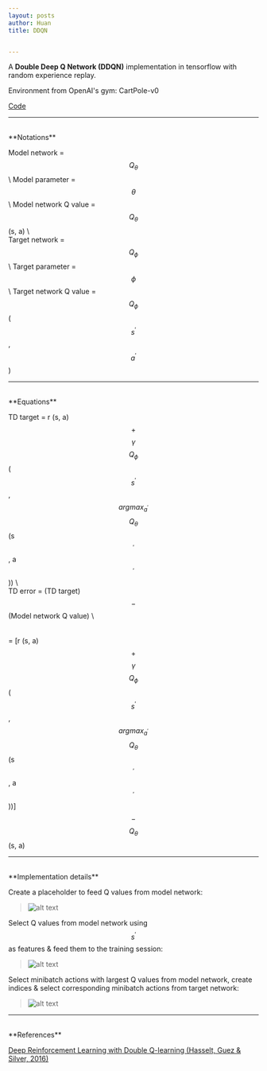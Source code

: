 ```yaml
---
layout: posts
author: Huan
title: DDQN


---
```


A **Double Deep Q Network (DDQN)** implementation in tensorflow with random experience replay.

Environment from OpenAI's gym: CartPole-v0

[Code](https://github.com/ChuaCheowHuan/reinforcement_learning/tree/master/DQN_variants/DDQN)

---
<br>
**Notations**

Model network = $$Q_{\theta}$$ \\
Model parameter = $$\theta$$ \\
Model network Q value = $$Q_{\theta}$$ (s, a) \\
<br>
Target network = $$Q_{\phi}$$ \\
Target parameter = $$\phi$$ \\
Target network Q value = $$Q_{\phi}$$ ($$s^{'}$$, $$a^{'}$$)

---
<br>
**Equations**

TD target = r (s, a) $$+$$ $$\gamma$$ $$Q_{\phi}$$ ($$s^{'}$$, $$argmax_{a^{'}}$$ $$Q_{\theta}$$ (s$$^{'}$$, a$$^{'}$$)) \\
<br>
TD  error = (TD target) $$-$$ (Model network Q value) \\
$$\hspace{26pt}$$
= [r (s, a) $$+$$ $$\gamma$$ $$Q_{\phi}$$ ($$s^{'}$$, $$argmax_{a^{'}}$$ $$Q_{\theta}$$ (s$$^{'}$$, a$$^{'}$$))] $$-$$ $$Q_{\theta}$$ (s, a)

---
<br>
**Implementation details**

Create a placeholder to feed Q values from model network:
>![alt text](https://drive.google.com/uc?export=view&id=1CcZVw82JRQRWYmTFFN9PvLKjd4b5BOAF)

Select Q values from model network using $$s^{'}$$ as features & feed them to the training session:
>![alt text](https://drive.google.com/uc?export=view&id=15uOc3uOz83V76X5s3PmgzzVWYJkkwR0Z)

Select minibatch actions with largest Q values from model network, create indices & select corresponding minibatch actions from target network:
>![alt text](https://drive.google.com/uc?export=view&id=1YelpKjS68nPBWtg8oeLiZV4mpzkmTPT_)

---
<br>
**References**

[Deep Reinforcement Learning with Double Q-learning
(Hasselt, Guez & Silver, 2016)](https://arxiv.org/pdf/1509.06461.pdf)

<br>
